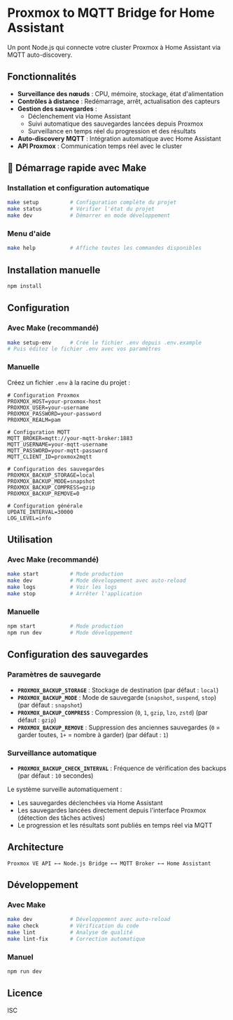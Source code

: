 # Proxmox to MQTT Bridge for Home Assistant

Un pont Node.js qui connecte votre cluster Proxmox à Home Assistant via MQTT auto-discovery.

## Fonctionnalités

- **Surveillance des nœuds** : CPU, mémoire, stockage, état d'alimentation
- **Contrôles à distance** : Redémarrage, arrêt, actualisation des capteurs
- **Gestion des sauvegardes** : 
  - Déclenchement via Home Assistant
  - Suivi automatique des sauvegardes lancées depuis Proxmox
  - Surveillance en temps réel du progression et des résultats
- **Auto-discovery MQTT** : Intégration automatique avec Home Assistant
- **API Proxmox** : Communication temps réel avec le cluster

## 🚀 Démarrage rapide avec Make

### Installation et configuration automatique
```bash
make setup          # Configuration complète du projet
make status         # Vérifier l'état du projet
make dev            # Démarrer en mode développement
```

### Menu d'aide
```bash
make help           # Affiche toutes les commandes disponibles
```

## Installation manuelle

```bash
npm install
```

## Configuration

### Avec Make (recommandé)
```bash
make setup-env      # Crée le fichier .env depuis .env.example
# Puis éditez le fichier .env avec vos paramètres
```

### Manuelle
Créez un fichier `.env` à la racine du projet :

```env
# Configuration Proxmox
PROXMOX_HOST=your-proxmox-host
PROXMOX_USER=your-username
PROXMOX_PASSWORD=your-password
PROXMOX_REALM=pam

# Configuration MQTT
MQTT_BROKER=mqtt://your-mqtt-broker:1883
MQTT_USERNAME=your-mqtt-username
MQTT_PASSWORD=your-mqtt-password
MQTT_CLIENT_ID=proxmox2mqtt

# Configuration des sauvegardes
PROXMOX_BACKUP_STORAGE=local
PROXMOX_BACKUP_MODE=snapshot
PROXMOX_BACKUP_COMPRESS=gzip
PROXMOX_BACKUP_REMOVE=0

# Configuration générale
UPDATE_INTERVAL=30000
LOG_LEVEL=info
```

## Utilisation

### Avec Make (recommandé)
```bash
make start          # Mode production
make dev            # Mode développement avec auto-reload
make logs           # Voir les logs
make stop           # Arrêter l'application
```

### Manuelle
```bash
npm start           # Mode production
npm run dev         # Mode développement
```

## Configuration des sauvegardes

### Paramètres de sauvegarde
- **`PROXMOX_BACKUP_STORAGE`** : Stockage de destination (par défaut : `local`)
- **`PROXMOX_BACKUP_MODE`** : Mode de sauvegarde (`snapshot`, `suspend`, `stop`) (par défaut : `snapshot`)
- **`PROXMOX_BACKUP_COMPRESS`** : Compression (`0`, `1`, `gzip`, `lzo`, `zstd`) (par défaut : `gzip`)
- **`PROXMOX_BACKUP_REMOVE`** : Suppression des anciennes sauvegardes (`0` = garder toutes, `1+` = nombre à garder) (par défaut : `1`)

### Surveillance automatique
- **`PROXMOX_BACKUP_CHECK_INTERVAL`** : Fréquence de vérification des backups (par défaut : `10` secondes)

Le système surveille automatiquement :
- Les sauvegardes déclenchées via Home Assistant
- Les sauvegardes lancées directement depuis l'interface Proxmox (détection des tâches actives)
- Le progression et les résultats sont publiés en temps réel via MQTT

## Architecture

```
Proxmox VE API ←→ Node.js Bridge ←→ MQTT Broker ←→ Home Assistant
```

## Développement

### Avec Make
```bash
make dev            # Développement avec auto-reload
make check          # Vérification du code
make lint           # Analyse de qualité
make lint-fix       # Correction automatique
```

### Manuel

```bash
npm run dev
```

## Licence

ISC